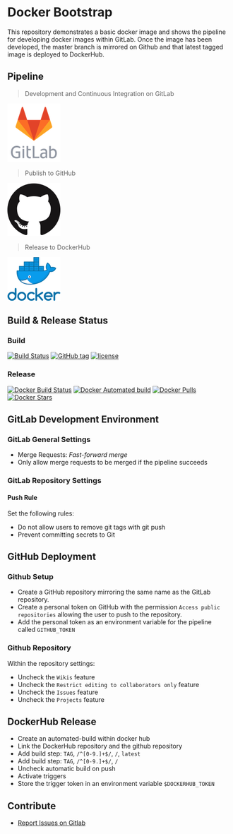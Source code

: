 # Docker Bootstrap

This repository demonstrates a basic docker image and shows the pipeline for 
developing docker images within GitLab.
Once the image has been developed, the master branch is mirrored on Github 
and that latest tagged image is deployed to DockerHub.

## Pipeline

> Development and Continuous Integration on GitLab

![gitlab_logo](resources/gitlab.png)

> Publish to GitHub

![github_logo](resources/github.png)

> Release to DockerHub

![dockerhub_logo](resources/dockerhub.png)

## Build & Release Status

### Build

[![Build Status](https://gitlab.com/TheYorkshireDev/docker-bootstrap/badges/master/build.svg)](https://gitlab.com/TheYorkshireDev/docker-bootstrap/pipelines)
[![GitHub tag](https://img.shields.io/github/tag/theyorkshiredev/docker-bootstrap.svg)](https://github.com/theyorkshiredev/docker-bootstrap/releases)
[![license](https://img.shields.io/github/license/theyorkshiredev/docker-bootstrap.svg)](https://github.com/theyorkshiredev/docker-bootstrap/blob/master/LICENCE)

### Release

[![Docker Build Status](https://img.shields.io/docker/build/theyorkshiredev/docker-bootstrap.svg)](https://hub.docker.com/r/theyorkshiredev/docker-bootstrap/)
[![Docker Automated build](https://img.shields.io/docker/automated/theyorkshiredev/docker-bootstrap.svg)](https://hub.docker.com/r/theyorkshiredev/docker-bootstrap/)
[![Docker Pulls](https://img.shields.io/docker/pulls/theyorkshiredev/docker-bootstrap.svg)](https://hub.docker.com/r/theyorkshiredev/docker-bootstrap/)
[![Docker Stars](https://img.shields.io/docker/stars/theyorkshiredev/docker-bootstrap.svg)](https://hub.docker.com/r/theyorkshiredev/docker-bootstrap/)

## GitLab Development Environment

### GitLab General Settings

* Merge Requests: *Fast-forward merge*
* Only allow merge requests to be merged if the pipeline succeeds

### GitLab Repository Settings

#### Push Rule

Set the following rules:

* Do not allow users to remove git tags with git push
* Prevent committing secrets to Git

## GitHub Deployment

### Github Setup

* Create a GitHub repository mirroring the same name as the GitLab repository.
* Create a personal token on GitHub with the permission `Access public repositories` allowing the user to push to the repository.
* Add the personal token as an environment variable for the pipeline called `GITHUB_TOKEN`

### Github Repository

Within the repository settings:

* Uncheck the `Wikis` feature
* Uncheck the `Restrict editing to collaborators only` feature
* Uncheck the `Issues` feature
* Uncheck the `Projects` feature

## DockerHub Release

* Create an automated-build within docker hub
* Link the DockerHub repository and the github repository
* Add build step: `TAG`, `/^[0-9.]+$/`, `/`, `latest`
* Add build step: `TAG`, `/^[0-9.]+$/`, `/`
* Uncheck automatic build on push
* Activate triggers
* Store the trigger token in an environment variable `$DOCKERHUB_TOKEN`

## Contribute

* [Report Issues on Gitlab](https://gitlab.com/TheYorkshireDev/docker-bootstrap/issues)
